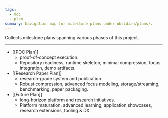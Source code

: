 ```yaml
---
tags:
  - moc
  - plan
summary: Navigation map for milestone plans under obsidian/plans/.
---
```

Collects milestone plans spanning various phases of this project.

---

- [[POC Plan]]
    - proof-of-concept execution.
    - Repository readiness, runtime skeleton, minimal compression, focus integration, demo artifacts.
- [[Research Paper Plan]]
    - research-grade system and publication.
    - Robust compression, advanced focus modeling, storage/streaming, benchmarking, paper packaging.
- [[Future Plan]]
    - long-horizon platform and research initiatives.
    - Platform maturation, advanced learning, application showcases, research extensions, tooling & DX.
